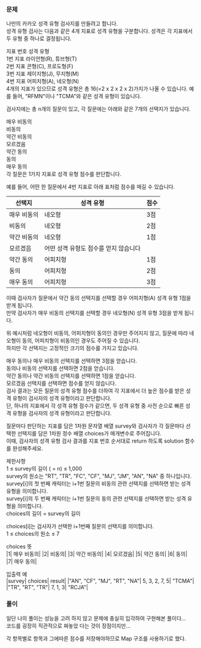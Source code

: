 ### 문제

나만의 카카오 성격 유형 검사지를 만들려고 합니다.   
성격 유형 검사는 다음과 같은 4개 지표로 성격 유형을 구분합니다. 성격은 각 지표에서 두 유형 중 하나로 결정됩니다.   

지표 번호	성격 유형   
1번 지표	라이언형(R), 튜브형(T)   
2번 지표	콘형(C), 프로도형(F)   
3번 지표	제이지형(J), 무지형(M)   
4번 지표	어피치형(A), 네오형(N)  
4개의 지표가 있으므로 성격 유형은 총 16(=2 x 2 x 2 x 2)가지가 나올 수 있습니다. 예를 들어, "RFMN"이나 "TCMA"와 같은 성격 유형이 있습니다.   

검사지에는 총 n개의 질문이 있고, 각 질문에는 아래와 같은 7개의 선택지가 있습니다.  

매우 비동의   
비동의   
약간 비동의   
모르겠음   
약간 동의   
동의   
매우 동의   
각 질문은 1가지 지표로 성격 유형 점수를 판단합니다.   

예를 들어, 어떤 한 질문에서 4번 지표로 아래 표처럼 점수를 매길 수 있습니다.

|선택지|성격 유형| 점수|
|-|-|-|
|매우 비동의|	네오형 |3점|
|비동의|	네오형| 2점|
|약간 비동의|	네오형| 1점|
|모르겠음	|어떤 성격 유형도 점수를 얻지 않습니다||
|약간 동의|	어피치형| 1점|
|동의	|어피치형| 2점|
|매우 동의|	어피치형| 3점|

이때 검사자가 질문에서 약간 동의 선택지를 선택할 경우 어피치형(A) 성격 유형 1점을 받게 됩니다.   
만약 검사자가 매우 비동의 선택지를 선택할 경우 네오형(N) 성격 유형 3점을 받게 됩니다.   

위 예시처럼 네오형이 비동의, 어피치형이 동의인 경우만 주어지지 않고, 질문에 따라 네오형이 동의, 어피치형이 비동의인 경우도 주어질 수 있습니다.   
하지만 각 선택지는 고정적인 크기의 점수를 가지고 있습니다.   

매우 동의나 매우 비동의 선택지를 선택하면 3점을 얻습니다.  
동의나 비동의 선택지를 선택하면 2점을 얻습니다.   
약간 동의나 약간 비동의 선택지를 선택하면 1점을 얻습니다.   
모르겠음 선택지를 선택하면 점수를 얻지 않습니다.   
검사 결과는 모든 질문의 성격 유형 점수를 더하여 각 지표에서 더 높은 점수를 받은 성격 유형이 검사자의 성격 유형이라고 판단합니다.    
단, 하나의 지표에서 각 성격 유형 점수가 같으면, 두 성격 유형 중 사전 순으로 빠른 성격 유형을 검사자의 성격 유형이라고 판단합니다.   

질문마다 판단하는 지표를 담은 1차원 문자열 배열 survey와 검사자가 각 질문마다 선택한 선택지를 담은 1차원 정수 배열 choices가 매개변수로 주어집니다.    
이때, 검사자의 성격 유형 검사 결과를 지표 번호 순서대로 return 하도록 solution 함수를 완성해주세요.   


제한사항   
1 ≤ survey의 길이 ( = n) ≤ 1,000   
survey의 원소는 "RT", "TR", "FC", "CF", "MJ", "JM", "AN", "NA" 중 하나입니다.   
survey[i]의 첫 번째 캐릭터는 i+1번 질문의 비동의 관련 선택지를 선택하면 받는 성격 유형을 의미합니다.   
survey[i]의 두 번째 캐릭터는 i+1번 질문의 동의 관련 선택지를 선택하면 받는 성격 유형을 의미합니다.   
choices의 길이 = survey의 길이   

choices[i]는 검사자가 선택한 i+1번째 질문의 선택지를 의미합니다.   
1 ≤ choices의 원소 ≤ 7   

choices	뜻   
|1|	매우 비동의|
|2|	비동의|
|3|	약간 비동의|
|4|	모르겠음|
|5|	약간 동의|
|6|	동의|
|7|	매우 동의|

입출력 예   
|survey|	choices|	result|
|"AN", "CF", "MJ", "RT", "NA"|	5, 3, 2, 7, 5|	"TCMA"|
|"TR", "RT", "TR"|	7, 1, 3|	"RCJA"|


### 풀이

일단 나의 풀이는 성능을 고려 하지 않고 문제에 충실히 입각하여 구현해본 풀이다...   
코드를 굉장히 직관적으로 짜놓았 다는 것이 장점이지만...

각 항목별로 항목과 그에따른 점수를 저장해야하므로 Map 구조를 사용하기로 했다.   










